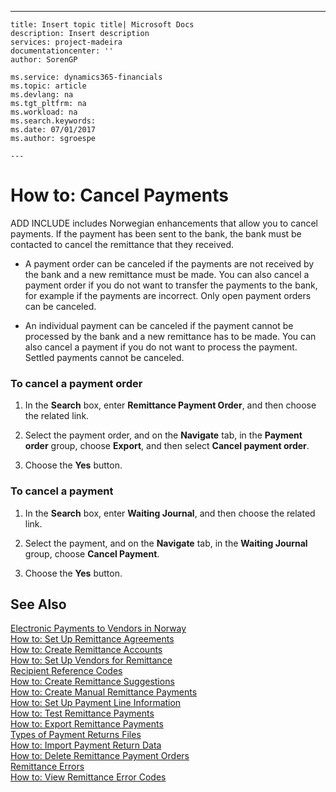 ---
    title: Insert topic title| Microsoft Docs
    description: Insert description
    services: project-madeira
    documentationcenter: ''
    author: SorenGP

    ms.service: dynamics365-financials
    ms.topic: article
    ms.devlang: na
    ms.tgt_pltfrm: na
    ms.workload: na
    ms.search.keywords:
    ms.date: 07/01/2017
    ms.author: sgroespe

    ---
# How to: Cancel Payments
ADD INCLUDE<!--[!INCLUDE[navnow](../../ApplicationDesign/includes/navnow_md.md)]--> includes Norwegian enhancements that allow you to cancel payments. If the payment has been sent to the bank, the bank must be contacted to cancel the remittance that they received.  
  
-   A payment order can be canceled if the payments are not received by the bank and a new remittance must be made. You can also cancel a payment order if you do not want to transfer the payments to the bank, for example if the payments are incorrect. Only open payment orders can be canceled.  
  
-   An individual payment can be canceled if the payment cannot be processed by the bank and a new remittance has to be made. You can also cancel a payment if you do not want to process the payment. Settled payments cannot be canceled.  
  
### To cancel a payment order  
  
1.  In the **Search** box, enter **Remittance Payment Order**, and then choose the related link.  
  
2.  Select the payment order, and on the **Navigate** tab, in the **Payment order** group, choose **Export**, and then select **Cancel payment order**.  
  
3.  Choose the **Yes** button.  
  
### To cancel a payment  
  
1.  In the **Search** box, enter **Waiting Journal**, and then choose the related link.  
  
2.  Select the payment, and on the **Navigate** tab, in the **Waiting Journal** group, choose **Cancel Payment**.  
  
3.  Choose the **Yes** button.  
  
## See Also  
 [Electronic Payments to Vendors in Norway](../../LocalFunctionalityForMicrosoftDynamicsNav2016/Norway/electronic-payments-to-vendors-in-norway.md)   
 [How to: Set Up Remittance Agreements](../../LocalFunctionalityForMicrosoftDynamicsNav2016/Norway/how-to-set-up-remittance-agreements.md)   
 [How to: Create Remittance Accounts](../../LocalFunctionalityForMicrosoftDynamicsNav2016/Norway/how-to-create-remittance-accounts.md)   
 [How to: Set Up Vendors for Remittance](../../LocalFunctionalityForMicrosoftDynamicsNav2016/Norway/how-to-set-up-vendors-for-remittance.md)   
 [Recipient Reference Codes](../../LocalFunctionalityForMicrosoftDynamicsNav2016/Norway/recipient-reference-codes.md)   
 [How to: Create Remittance Suggestions](../../LocalFunctionalityForMicrosoftDynamicsNav2016/Norway/how-to-create-remittance-suggestions.md)   
 [How to: Create Manual Remittance Payments](../../LocalFunctionalityForMicrosoftDynamicsNav2016/Norway/how-to-create-manual-remittance-payments.md)   
 [How to: Set Up Payment Line Information](../../LocalFunctionalityForMicrosoftDynamicsNav2016/Norway/how-to-set-up-payment-line-information.md)   
 [How to: Test Remittance Payments](../../LocalFunctionalityForMicrosoftDynamicsNav2016/Norway/how-to-test-remittance-payments.md)   
 [How to: Export Remittance Payments](../../LocalFunctionalityForMicrosoftDynamicsNav2016/Norway/how-to-export-remittance-payments.md)   
 [Types of Payment Returns Files](../../LocalFunctionalityForMicrosoftDynamicsNav2016/Norway/types-of-payment-returns-files.md)   
 [How to: Import Payment Return Data](../../LocalFunctionalityForMicrosoftDynamicsNav2016/Norway/how-to-import-payment-return-data.md)   
 [How to: Delete Remittance Payment Orders](../../LocalFunctionalityForMicrosoftDynamicsNav2016/Norway/how-to-delete-remittance-payment-orders.md)   
 [Remittance Errors](../../LocalFunctionalityForMicrosoftDynamicsNav2016/Norway/remittance-errors.md)   
 [How to: View Remittance Error Codes](../../LocalFunctionalityForMicrosoftDynamicsNav2016/Norway/how-to-view-remittance-error-codes.md)